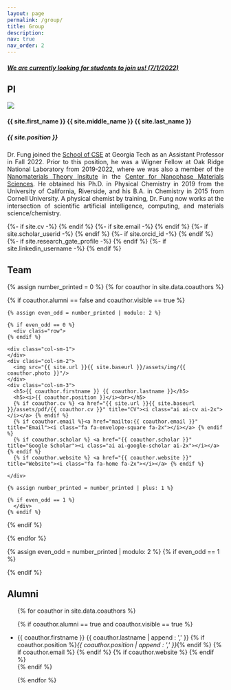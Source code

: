 ```yaml
---
layout: page
permalink: /group/
title: Group 
description: 
nav: true
nav_order: 2
---
```



<div class="group">  
<h5><a href="../openings">We are currently looking for students to join us! (7/1/2022)</a></h5>

<h2>PI</h2>

<div class="row" id="PI">
  <div class="col-sm-6"> 
    <img src="{{ site.url }}{{ site.baseurl }}/assets/img/{{ site.photo }}"/>
  </div>
  <div class="col-sm-6" style="text-align:left"> 
    <h4> {{ site.first_name }} {{ site.middle_name }} {{ site.last_name }} </h4>
    <h5> {{ site.position }} </h5>
    <p style="text-align:justify"> Dr. Fung joined the <a href="https://cse.gatech.edu/" >School of CSE</a> at Georgia Tech as an Assistant Professor in Fall 2022. Prior to this position, he was a Wigner Fellow at Oak Ridge National Laboratory from 2019-2022, where we was also a member of the <a href="https://www.ornl.gov/group/nanomaterials-theory-institute" >Nanomaterials Theory Insitute</a> in the <a href="https://www.ornl.gov/facility/cnms" >Center for Nanophase Materials Sciences</a>. He obtained his Ph.D. in Physical Chemistry in 2019 from the University of California, Riverside, and his B.A. in Chemistry in 2015 from Cornell University. A physical chemist by training, Dr. Fung now works at the intersection of scientific artificial intelligence, computing, and materials science/chemistry.  
    </p>
    {%- if site.cv -%} <a href="{{ site.url }}{{ site.baseurl }}/assets/pdf/{{ site.cv }}" title="CV"><i class="ai ai-cv ai-2x"></i></a> {% endif %}   
    {%- if site.email -%} <a href="mailto:{{ site.email | encode_email }}" title="Email"><i class="fas fa-envelope-square ai-2x"></i></a> {% endif %}       
    {%- if site.scholar_userid -%} <a href="https://scholar.google.com/citations?user={{ site.scholar_userid }}" title="Google Scholar"><i class="ai ai-google-scholar ai-2x"></i></a> {% endif %}                                
    {%- if site.orcid_id -%} <a href="https://orcid.org/{{ site.orcid_id }}" title="ORCID"><i class="ai ai-orcid ai-2x"></i></a> {% endif %}
    {%- if site.research_gate_profile -%} <a href="https://www.researchgate.net/profile/{{site.research_gate_profile}}/" title="ResearchGate"><i class="ai ai-researchgate ai-2x"></i></a> {% endif %}
    {%- if site.linkedin_username -%} <a href="https://www.linkedin.com/in/{{ site.linkedin_username }}" title="LinkedIn"><i class="fab fa-linkedin ai-2x"></i></a> {% endif %}
                        
  </div>  
</div>

<h2>Team</h2>

{% assign number_printed = 0 %} 
{% for coauthor in site.data.coauthors %}
  
  {% if coauthor.alumni == false and coauthor.visible == true %}
  
    {% assign even_odd = number_printed | modulo: 2 %}
    
    {% if even_odd == 0 %}
      <div class="row">
    {% endif %}
    
    <div class="col-sm-1">
    </div>    
    <div class="col-sm-2">
      <img src="{{ site.url }}{{ site.baseurl }}/assets/img/{{ coauthor.photo }}"/>
    </div>
    <div class="col-sm-3"> 
      <h5>{{ coauthor.firstname }} {{ coauthor.lastname }}</h5>
      <h5><i>{{ coauthor.position }}</i><br></h5>
      {% if coauthor.cv %} <a href="{{ site.url }}{{ site.baseurl }}/assets/pdf/{{ coauthor.cv }}" title="CV"><i class="ai ai-cv ai-2x"></i></a> {% endif %}   
      {% if coauthor.email %}<a href="mailto:{{ coauthor.email }}" title="Email"><i class="fa fa-envelope-square fa-2x"></i></a> {% endif %} 
      {% if coauthor.scholar %} <a href="{{ coauthor.scholar }}" title="Google Scholar"><i class="ai ai-google-scholar ai-2x"></i></a> {% endif %}  
      {% if coauthor.website %} <a href="{{ coauthor.website }}" title="Website"><i class="fa fa-home fa-2x"></i></a> {% endif %}          

    </div>
    
    {% assign number_printed = number_printed | plus: 1 %}
    
    {% if even_odd == 1 %} 
      </div>
    {% endif %}
  
  {% endif %}

{% endfor %}

{% assign even_odd = number_printed | modulo: 2 %}
{% if even_odd == 1 %}
  </div>
{% endif %}


<h2>Alumni</h2> 

<ul>
{% for coauthor in site.data.coauthors %}
  
  {% if coauthor.alumni == true  and coauthor.visible == true %}
    <li>
    {{ coauthor.firstname }} {{ coauthor.lastname | append : ',' }}
    {% if coauthor.position %}<i>{{ coauthor.position | append : ',' }}</i>{% endif %} 
    {% if coauthor.email %}<a href="mailto:{{ coauthor.email }}" target="Email"><i class="fas fa-envelope-square fa-1x"></i></a> {% endif %} 
    {% if coauthor.website %} <a href="{{ coauthor.website }}" target="Website"><i class="fa fa-home fa-1x"></i></a> {% endif %}   
    </li>
  {% endif %}

{% endfor %}
</ul>

</div>

